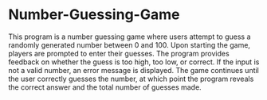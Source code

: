 # Number-Guessing-Game

This program is a number guessing game where users attempt to guess a randomly generated number between 0 and 100. Upon starting the game, players are prompted to enter their guesses. The program provides feedback on whether the guess is too high, too low, or correct. If the input is not a valid number, an error message is displayed. The game continues until the user correctly guesses the number, at which point the program reveals the correct answer and the total number of guesses made. 
